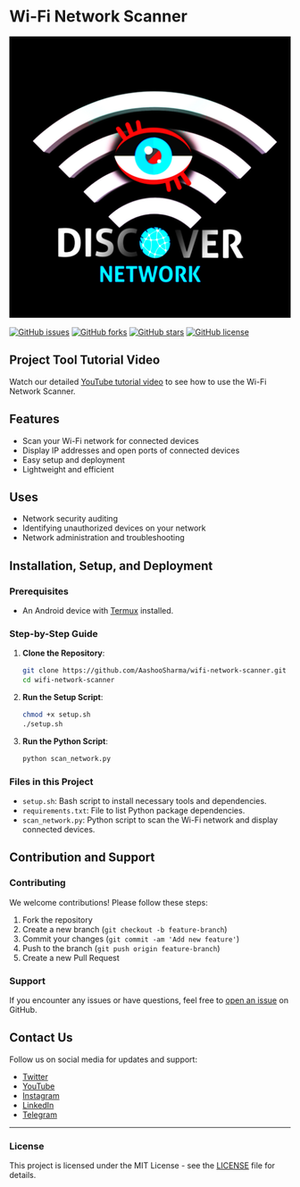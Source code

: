 # Wi-Fi Network Scanner

![Project Logo](./logo.png)

[![GitHub issues](https://img.shields.io/github/issues/AashooSharma/wifi-network-scanner)](https://github.com/AashooSharma/wifi-network-scanner/issues)
[![GitHub forks](https://img.shields.io/github/forks/AashooSharma/wifi-network-scanner)](https://github.com/AashooSharma/wifi-network-scanner/network)
[![GitHub stars](https://img.shields.io/github/stars/AashooSharma/wifi-network-scanner)](https://github.com/AashooSharma/wifi-network-scanner/stargazers)
[![GitHub license](https://img.shields.io/github/license/AashooSharma/wifi-network-scanner)](https://github.com/AashooSharma/wifi-network-scanner/blob/main/LICENSE)

## Project Tool Tutorial Video

Watch our detailed [YouTube tutorial video](https://www.youtube.com/watch?v=your-video-url) to see how to use the Wi-Fi Network Scanner.

## Features

- Scan your Wi-Fi network for connected devices
- Display IP addresses and open ports of connected devices
- Easy setup and deployment
- Lightweight and efficient

## Uses

- Network security auditing
- Identifying unauthorized devices on your network
- Network administration and troubleshooting

## Installation, Setup, and Deployment

### Prerequisites

- An Android device with [Termux](https://play.google.com/store/apps/details?id=com.termux&hl=en) installed.

### Step-by-Step Guide

1. **Clone the Repository**:
   ```bash
   git clone https://github.com/AashooSharma/wifi-network-scanner.git
   cd wifi-network-scanner
   ```

2. **Run the Setup Script**:
   ```bash
   chmod +x setup.sh
   ./setup.sh
   ```

3. **Run the Python Script**:
   ```bash
   python scan_network.py
   ```

### Files in this Project

- `setup.sh`: Bash script to install necessary tools and dependencies.
- `requirements.txt`: File to list Python package dependencies.
- `scan_network.py`: Python script to scan the Wi-Fi network and display connected devices.

## Contribution and Support

### Contributing

We welcome contributions! Please follow these steps:

1. Fork the repository
2. Create a new branch (`git checkout -b feature-branch`)
3. Commit your changes (`git commit -am 'Add new feature'`)
4. Push to the branch (`git push origin feature-branch`)
5. Create a new Pull Request

### Support

If you encounter any issues or have questions, feel free to [open an issue](https://github.com/AashooSharma/wifi-network-scanner/issues) on GitHub.

## Contact Us

Follow us on social media for updates and support:

- [Twitter](https://twitter.com/csheducation)
- [YouTube](https://youtube.com/@csheducation)
- [Instagram](https://instagram.com/As__hacker)
- [LinkedIn](https://linkedin.com/in/aashoosharma)
- [Telegram](https://telegram.me/Ashackerassr)

---

### License

This project is licensed under the MIT License - see the [LICENSE](LICENSE) file for details.
